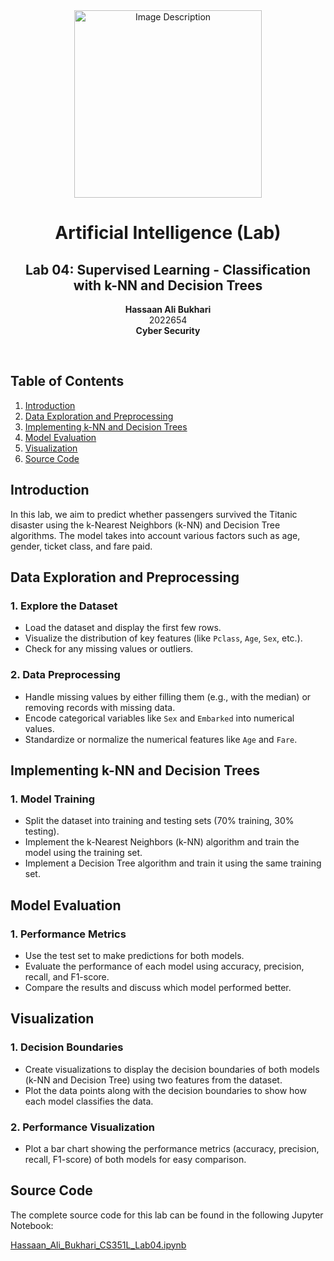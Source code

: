 <!-- Centered content -->
<div align="center">
  <!-- Image -->
  <img src="https://github.com/user-attachments/assets/aa697654-16be-4b74-9d79-e035dc95833d" alt="Image Description" width="300px">
  
  <!-- Title and Information -->
  <h1><strong>Artificial Intelligence (Lab)</strong></h1>
  <h2>Lab 04: Supervised Learning - Classification with k-NN and Decision Trees</h2>
  <p><strong>Hassaan Ali Bukhari</strong><br>2022654<br><strong>Cyber Security</strong></p>
  <br>
</div>

<!-- Separator -->

## Table of Contents
1. [Introduction](#introduction)
2. [Data Exploration and Preprocessing](#data-exploration-and-preprocessing)
3. [Implementing k-NN and Decision Trees](#implementing-knn-and-decision-trees)
4. [Model Evaluation](#model-evaluation)
5. [Visualization](#visualization)
6. [Source Code](#source-code)

## Introduction
In this lab, we aim to predict whether passengers survived the Titanic disaster using the k-Nearest Neighbors (k-NN) and Decision Tree algorithms. The model takes into account various factors such as age, gender, ticket class, and fare paid.

## Data Exploration and Preprocessing
### 1. Explore the Dataset
- Load the dataset and display the first few rows.
- Visualize the distribution of key features (like `Pclass`, `Age`, `Sex`, etc.).
- Check for any missing values or outliers.

### 2. Data Preprocessing
- Handle missing values by either filling them (e.g., with the median) or removing records with missing data.
- Encode categorical variables like `Sex` and `Embarked` into numerical values.
- Standardize or normalize the numerical features like `Age` and `Fare`.

## Implementing k-NN and Decision Trees
### 1. Model Training
- Split the dataset into training and testing sets (70% training, 30% testing).
- Implement the k-Nearest Neighbors (k-NN) algorithm and train the model using the training set.
- Implement a Decision Tree algorithm and train it using the same training set.

## Model Evaluation
### 1. Performance Metrics
- Use the test set to make predictions for both models.
- Evaluate the performance of each model using accuracy, precision, recall, and F1-score.
- Compare the results and discuss which model performed better.

## Visualization
### 1. Decision Boundaries
- Create visualizations to display the decision boundaries of both models (k-NN and Decision Tree) using two features from the dataset.
- Plot the data points along with the decision boundaries to show how each model classifies the data.

### 2. Performance Visualization
- Plot a bar chart showing the performance metrics (accuracy, precision, recall, F1-score) of both models for easy comparison.

## Source Code
The complete source code for this lab can be found in the following Jupyter Notebook:

[Hassaan_Ali_Bukhari_CS351L_Lab04.ipynb](https://github.com/B3TA-BLOCKER/Hassaan_Ali_Bukhari_CS351L_Lab04.ipynb)
